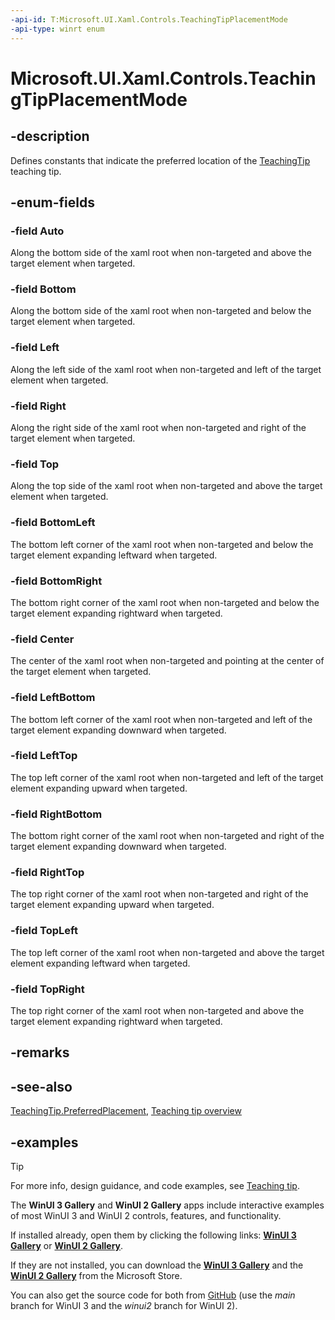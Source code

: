 ```yaml
---
-api-id: T:Microsoft.UI.Xaml.Controls.TeachingTipPlacementMode
-api-type: winrt enum
---
```


# Microsoft.UI.Xaml.Controls.TeachingTipPlacementMode

<!--
public enum TeachingTipPlacementMode
-->

## -description

Defines constants that indicate the preferred location of the [TeachingTip](teachingtip.md) teaching tip.

## -enum-fields

### -field Auto

Along the bottom side of the xaml root when non-targeted and above the target element when targeted.

### -field Bottom

Along the bottom side of the xaml root when non-targeted and below the target element when targeted.

### -field Left

Along the left side of the xaml root when non-targeted and left of the target element when targeted.

### -field Right

Along the right side of the xaml root when non-targeted and right of the target element when targeted.

### -field Top

Along the top side of the xaml root when non-targeted and above the target element when targeted.

### -field BottomLeft

The bottom left corner of the xaml root when non-targeted and below the target element expanding leftward when targeted.

### -field BottomRight

The bottom right corner of the xaml root when non-targeted and below the target element expanding rightward when targeted.

### -field Center

The center of the xaml root when non-targeted and pointing at the center of the target element when targeted.

### -field LeftBottom

The bottom left corner of the xaml root when non-targeted and left of the target element expanding downward when targeted.

### -field LeftTop

The top left corner of the xaml root when non-targeted and left of the target element expanding upward when targeted.

### -field RightBottom

The bottom right corner of the xaml root when non-targeted and right of the target element expanding downward when targeted.

### -field RightTop

The top right corner of the xaml root when non-targeted and right of the target element expanding upward when targeted.

### -field TopLeft

The top left corner of the xaml root when non-targeted and above the target element expanding leftward when targeted.

### -field TopRight

The top right corner of the xaml root when non-targeted and above the target element expanding rightward when targeted.

## -remarks

## -see-also

[TeachingTip.PreferredPlacement](teachingtip_preferredplacement.md), [Teaching tip overview](/windows/apps/design/controls/dialogs-and-flyouts/teaching-tip)

## -examples

> [!TIP]
> For more info, design guidance, and code examples, see [Teaching tip](/windows/apps/design/controls/dialogs-and-flyouts/teaching-tip).
>
> The **WinUI 3 Gallery** and **WinUI 2 Gallery** apps include interactive examples of most WinUI 3 and WinUI 2 controls, features, and functionality.
>
> If installed already, open them by clicking the following links: [**WinUI 3 Gallery**](winui3gallery:/item/TeachingTip) or [**WinUI 2 Gallery**](winui2gallery:/item/TeachingTip).
>
> If they are not installed, you can download the [**WinUI 3 Gallery**](https://www.microsoft.com/store/productId/9P3JFPWWDZRC) and the [**WinUI 2 Gallery**](https://www.microsoft.com/store/productId/9MSVH128X2ZT) from the Microsoft Store.
>
> You can also get the source code for both from [GitHub](https://github.com/Microsoft/WinUI-Gallery) (use the *main* branch for WinUI 3 and the *winui2* branch for WinUI 2).
